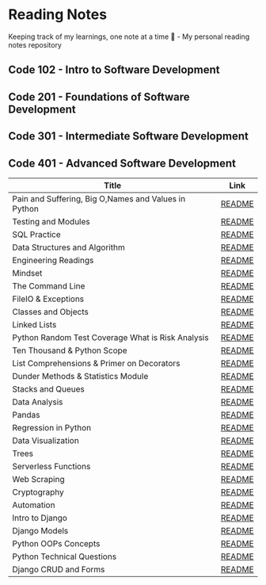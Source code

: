 # Reading Notes
Keeping track of my learnings, one note at a time 📝 - My personal reading notes repository

## Code 102 - Intro to Software Development

## Code 201 - Foundations of Software Development

## Code 301 - Intermediate Software Development

## Code 401 - Advanced Software Development

| Title                                                   | Link 
| -----------                                             | -----------                                      |
| Pain and Suffering, Big O,Names and Values in Python    |   [README](./ReadClass01/README.md)              |
| Testing and Modules                                     |   [README](./ReadClass02/README.md)              |
| SQL Practice                                            |   [README](./SQL%20Practice/README.md)           |
| Data Structures and Algorithm             |   [README](./Data%20Structures%20and%20Algorithms/README.md)   |
| Engineering Readings                                    |    [README](./Engineering%20Readings/README.md)  |
| Mindset                                                 |    [README](./Mindset/README.md)                 |
| The Command Line                                        |    [README](./The%20Command%20Line/README.md)    |
| FileIO & Exceptions                                     |  [README](./FileIO%20%26%20Exceptions/README.md) |
| Classes and Objects                                     |    [README](./Classes%20and%20Objects/README.md) |
| Linked Lists                                            |    [README](./Linked%20Lists/README.md)          |
| Python Random Test Coverage What is Risk Analysis       |    [README](./Python%20Random/README.md)         |
| Ten Thousand & Python Scope              |    [README](./Ten%20Thousand%20%26%20Python%20Scope/README.md)  |
| List Comprehensions & Primer on Decorators|[README](./%20List%20Comprehensions%20%26%20Primer%20on%20Decorators/README.md) |
| Dunder Methods & Statistics Module    |[README](./Dunder%20Methods%20%26%20Statistics%20Module/README.md)  |
| Stacks and Queues                                       |    [README](./Stacks%20and%20Queues/README.md)   |
| Data Analysis                                           |    [README](./Jupyter%20Lab%20/README.md)        |
| Pandas                                                  |    [README](./Pandas/README.md)                  |
| Regression in Python                                    |   [README](./Regression%20in%20Python/README.md) |
| Data Visualization                                      |    [README](./Data%20Visualization/README.md)    |
| Trees                                                   |    [README](./Trees/README.md)                   |
| Serverless Functions                                    |    [README](./Serverless_Functions/README.md)    |
| Web Scraping                                            |    [README](./Web%20Scraping/README.md)          |
| Cryptography                                            |    [README](./Cryptography/README.md)            |
| Automation                                              |    [README](./Automation/README.md)              |
| Intro to Django                                         |    [README](./Intro%20to%20Django/README.md)     |
| Django Models                                           |    [README](./Django%20Models/README.md)         |
| Python OOPs Concepts                                    | [README](./Python%20OOPs%20Concepts/README.md)   |
| Python Technical Questions                              | [README](./Python%20OOPs%20Concepts/README.md)   |
| Django CRUD and Forms                                   | [README](./Django%20CRUD%20and%20Forms/README.md)|